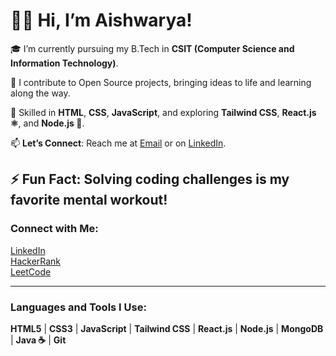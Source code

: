 # 👩‍💻 Hi, I’m Aishwarya!

🎓 I’m currently pursuing my B.Tech in **CSIT (Computer Science and Information Technology)**.

👯 I contribute to Open Source projects, bringing ideas to life and learning along the way.

💬 Skilled in **HTML**, **CSS**, **JavaScript**, and exploring **Tailwind CSS**, **React.js ⚛️**, and **Node.js 🛴**. 

📫 **Let’s Connect**: Reach me at [Email](aishwaryamishra003@gmail.com) or on [LinkedIn](https://www.linkedin.com/in/aishwarya-mishra-3463b0259/).

⚡ **Fun Fact**: Solving coding challenges is my favorite mental workout!
---

### Connect with Me:
[LinkedIn](https://www.linkedin.com/in/aishwarya-mishra-3463b0259/) <br>
 [HackerRank](https://www.hackerrank.com/profile/aishwaryamishr14) <br>
 [LeetCode](https://leetcode.com/u/aishwaryamishra2003/)<br>

---

### Languages and Tools I Use:
**HTML5** | **CSS3** | **JavaScript** | **Tailwind CSS** | **React.js** | **Node.js** | **MongoDB** | **Java ☕** | **Git** 

